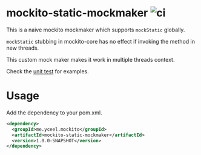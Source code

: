 # mockito-static-mockmaker ![ci](https://github.com/reminia/mockito-static-mockmaker/actions/workflows/pr.yml/badge.svg)

This is a naive mockito mockmaker which supports `mockStatic` globally.

`mockStatic` stubbing in mockito-core has no effect if invoking the method in new threads.

This custom mock maker makes it work in multiple threads context.

Check the [unit test](src/test/java/GlobalStaticMockMakerTest.java) for examples.

# Usage

Add the dependency to your pom.xml.

```xml
<dependency>
  <groupId>me.yceel.mockito</groupId>
  <artifactId>mockito-static-mockmaker</artifactId>
  <version>1.0.0-SNAPSHOT</version>
</dependency>
```
